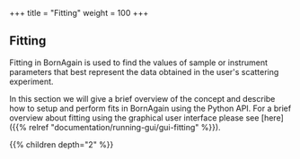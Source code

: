 +++
title = "Fitting"
weight = 100
+++

## Fitting

Fitting in BornAgain is used to find the values of sample or instrument
parameters that best represent the data obtained in the user's
scattering experiment.

In this section we will give a brief overview of the concept and describe how to setup and perform fits in BornAgain using the Python API.
For a brief overview about fitting using the graphical user interface 
please see [here]({{% relref "documentation/running-gui/gui-fitting" %}}).

{{% children depth="2" %}}
